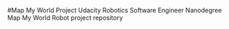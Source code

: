 #Map My World Project
Udacity Robotics Software Engineer Nanodegree Map My World Robot project repository
